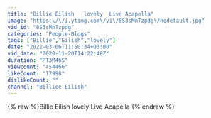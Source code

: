 ```yaml
---
title: "Billie Eilish   lovely  Live Acapella"
image: "https:\/\/i.ytimg.com\/vi\/8S3sMnTzpdg\/hqdefault.jpg"
vid_id: "8S3sMnTzpdg"
categories: "People-Blogs"
tags: ["Billie","Eilish","lovely"]
date: "2022-03-06T11:50:34+03:00"
vid_date: "2020-11-20T14:22:48Z"
duration: "PT3M46S"
viewcount: "454466"
likeCount: "17998"
dislikeCount: ""
channel: "Billiee Eilish"
---
```

{% raw %}Billie Eilish   lovely  Live Acapella {% endraw %}

